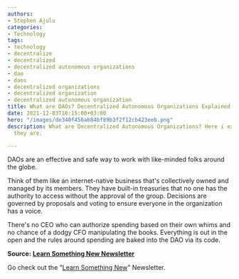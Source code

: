 ```yaml
---
authors:
- Stephen Ajulu
categories:
- Technology
tags:
- technology
- decentralize
- decentralized
- decentralized autonomous organizations
- dao
- daos
- decentralized organizations
- decentralized organization
- decentralized autonomous organization
title: What are DAOs? Decentralized Autonomous Organizations Explained
date: 2021-12-03T16:15:00+03:00
hero: "/images/de340f456ab84bf89b3f2f12cb423eeb.png"
description: What are Decentralized Autonomous Organizations? Here i explain what
  they are.

---
```

DAOs are an effective and safe way to work with like-minded folks around the globe.

Think of them like an internet-native business that's collectively owned and managed by its members. They have built-in treasuries that no one has the authority to access without the approval of the group. Decisions are governed by proposals and voting to ensure everyone in the organization has a voice.

There's no CEO who can authorize spending based on their own whims and no chance of a dodgy CFO manipulating the books. Everything is out in the open and the rules around spending are baked into the DAO via its code.

**Source:** [**Learn Something New Newsletter**](https://learnsomethingnew.substack.com/p/snippet-2-what-are-daos)

Go check out the "[Learn Something New](https://learnsomethingnew.substack.com/)" Newsletter.